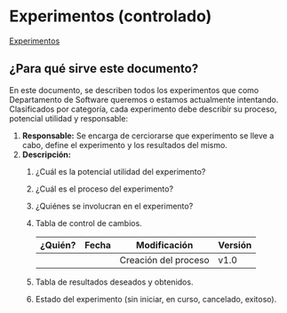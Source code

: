 # Experimentos (controlado)

[Experimentos](Experimentos%20(controlado)%20eaf6b3abcdc94e0a88c8186fc9bf03ad/Experimentos%204a666a1e3fd04934b668d7dc2ddada52.md)

## **¿Para qué sirve este documento?**

En este documento, se describen todos los experimentos que como Departamento de Software queremos o estamos actualmente intentando. Clasificados por categoría, cada experimento debe describir su proceso, potencial utilidad y responsable:

1. **Responsable:** Se encarga de cerciorarse que experimento se lleve a cabo, define el experimento y los resultados del mismo.
2. **Descripción:**
    1. ¿Cuál es la potencial utilidad del experimento?
    2. ¿Cuál es el proceso del experimento?
    3. ¿Quiénes se involucran en el experimento?
    4. Tabla de control de cambios.
        
        
        | ¿Quién? | Fecha | Modificación | Versión |
        | --- | --- | --- | --- |
        |  |  | Creación del proceso | v1.0 |
    5. Tabla de resultados deseados y obtenidos.
    6. Estado del experimento (sin iniciar, en curso, cancelado, exitoso).
